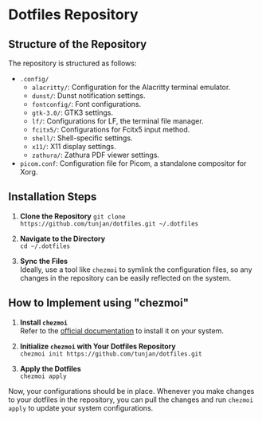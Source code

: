 
# Dotfiles Repository

## Structure of the Repository

The repository is structured as follows:

- `.config/`  
  - `alacritty/`: Configuration for the Alacritty terminal emulator.
  - `dunst/`: Dunst notification settings.
  - `fontconfig/`: Font configurations.
  - `gtk-3.0/`: GTK3 settings.
  - `lf/`: Configurations for LF, the terminal file manager.
  - `fcitx5/`: Configurations for Fcitx5 input method.
  - `shell/`: Shell-specific settings.
  - `x11/`: X11 display settings.
  - `zathura/`: Zathura PDF viewer settings.
- `picom.conf`: Configuration file for Picom, a standalone compositor for Xorg.

## Installation Steps

1. **Clone the Repository**
  ```git clone https://github.com/tunjan/dotfiles.git ~/.dotfiles```

2. **Navigate to the Directory**  
  ```cd ~/.dotfiles```

3. **Sync the Files**  
Ideally, use a tool like `chezmoi` to symlink the configuration files, so any changes in the repository can be easily reflected on the system.

## How to Implement using "chezmoi"

1. **Install `chezmoi`**  
Refer to the [official documentation](https://www.chezmoi.io/docs/install/) to install it on your system.

2. **Initialize `chezmoi` with Your Dotfiles Repository**  
```chezmoi init https://github.com/tunjan/dotfiles.git```

3. **Apply the Dotfiles**  
```chezmoi apply```


Now, your configurations should be in place. Whenever you make changes to your dotfiles in the repository, you can pull the changes and run `chezmoi apply` to update your system configurations.

